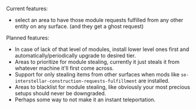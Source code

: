 Current features:
- select an area to have those module requests fulfilled from any other entity on any surface. (and they get a ghost request)

Planned features:
- In case of lack of that level of modules, install lower level ones first and automatically/periodically upgrade to desired tier.
- Areas to prioritize for module stealing, currently it just steals it from whatever machine it'll first come across.
- Support for only stealing items from other surfaces when mods like `se-interstellar-construction-requests-fulfillment` are installed.
- Areas to blacklist for module stealing, like obviously your most precious setups should never be downgraded.
- Perhaps some way to not make it an instant teleportation.
